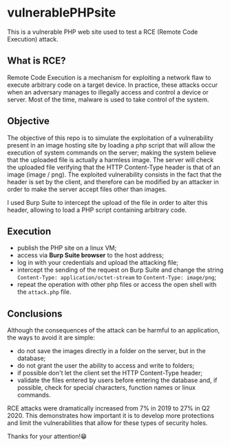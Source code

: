 # vulnerablePHPsite
This is a vulnerable PHP web site used to test a RCE (Remote Code Execution) attack.

## What is RCE?
Remote Code Execution is a mechanism for exploiting a network flaw to execute arbitrary code on a target device.
In practice, these attacks occur when an adversary manages to illegally access and control a device or server. Most of the time, malware is used to take control of the system.

## Objective
The objective of this repo is to simulate the exploitation of a vulnerability present in an image hosting site by loading a php script that will allow the execution of system commands on the server; making the system believe that the uploaded file is actually a harmless image.
The server will check the uploaded file verifying that the HTTP Content-Type header is that of an image (image / png). The exploited vulnerability consists in the fact that the header is set by the client, and therefore can be modified by an attacker in order to make the server accept files other than images.

I used Burp Suite to intercept the upload of the file in order to alter this header, allowing to load a PHP script containing arbitrary code.

## Execution
- publish the PHP site on a linux VM;
- access via **Burp Suite browser** to the host address;
- log in with your credentials and upload the attacking file;
- intercept the sending of the request on Burp Suite and change the string 
`Content-Type: application/octet-stream` to `Content-Type: image/png`;
- repeat the operation with other php files or access the open shell with the `attack.php` file.

## Conclusions
Although the consequences of the attack can be harmful to an application, the ways to avoid it are simple:
- do not save the images directly in a folder on the server, but in the database;
- do not grant the user the ability to access and write to folders;
- if possible don't let the client set the HTTP Content-Type header;
- validate the files entered by users before entering the database and, if possible, check for special characters, function names or linux commands.

RCE attacks were dramatically increased from 7% in 2019 to 27% in Q2 2020. This demonstrates how important it is to develop more protections and limit the vulnerabilities that allow for these types of security holes.




Thanks for your attention!&#128513;